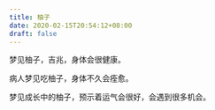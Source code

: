 ```yaml
---
title: 柚子
date: 2020-02-15T20:54:12+08:00
draft: false
---
```


梦见柚子，吉兆，身体会很健康。

病人梦见吃柚子，身体不久会痊愈。

梦见成长中的柚子，预示着运气会很好，会遇到很多机会。